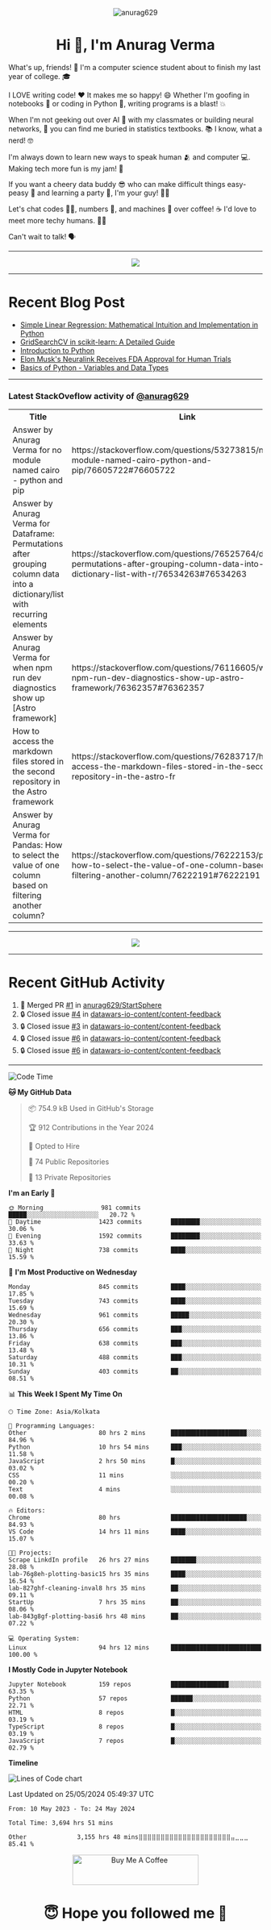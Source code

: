 

<p align="center"> <img src="https://komarev.com/ghpvc/?username=anurag629&label=Profile%20views&color=0e75b6&style=flat" alt="anurag629" /> </p>

<h1 align="center">Hi 👋, I'm Anurag Verma</h1>

What's up, friends! 👋 I'm a computer science student about to finish my last year of college. 🎓

I LOVE writing code! ❤️ It makes me so happy! 😄 Whether I'm goofing in notebooks 📓 or coding in Python 🐍, writing programs is a blast! 💥

When I'm not geeking out over AI 🤖 with my classmates or building neural networks, 🧠 you can find me buried in statistics textbooks. 📚 I know, what a nerd! 🤓

I'm always down to learn new ways to speak human 🫂 and computer 💻. Making tech more fun is my jam! 🍇

If you want a cheery data buddy 😎 who can make difficult things easy-peasy 🥝 and learning a party 🎉, I'm your guy! 🙋‍♂️

Let's chat codes 👨‍💻, numbers 🧮, and machines 🤖 over coffee! ☕ I'd love to meet more techy humans. 💁‍♂️

Can't wait to talk! 🗣️

---

<p align="center">
  <img src="https://spotify-github-profile.vercel.app/api/view.svg?uid=mwvywke3fo2gajpenodnmobfh&cover_image=true&theme=default&show_offline=false&background_color=121212&interchange=false&bar_color=53b14f&bar_color_cover=true">
</p>

---

# Recent Blog Post

<!-- BLOG-POST-LIST:START -->
- [Simple Linear Regression: Mathematical Intuition and Implementation in Python](https://codercops.tech/blog/machine-learning-algorithms/simple-linear-regression-mathematical-intuation)
- [GridSearchCV in scikit-learn: A Detailed Guide](https://codercops.tech/blog/gridsearchcv-in-scikit-learn-a-detailed-guide)
- [Introduction to Python](https://codercops.tech/blog/python-tutorial/introduction-to-python)
- [Elon Musk&#39;s Neuralink Receives FDA Approval for Human Trials](https://codercops.tech/blog/elon-musks-neuralink-receives-fda-approval-for-human-trials)
- [Basics of Python - Variables and Data Types](https://codercops.tech/blog/python-basics-of-python-variables-and-data-types)
<!-- BLOG-POST-LIST:END -->

---

### Latest StackOveflow activity of [@anurag629](https://github.com/anurag629)
<table>
  <tr><th>Title</th><th>Link</th></tr>
  <!-- STACKOVERFLOW:START --><tr><td>Answer by Anurag Verma for no module named cairo - python and pip</td><td>https://stackoverflow.com/questions/53273815/no-module-named-cairo-python-and-pip/76605722#76605722</td></tr><tr><td>Answer by Anurag Verma for Dataframe: Permutations after grouping column data into a dictionary/list with recurring elements</td><td>https://stackoverflow.com/questions/76525764/dataframe-permutations-after-grouping-column-data-into-a-dictionary-list-with-r/76534263#76534263</td></tr><tr><td>Answer by Anurag Verma for when npm run dev diagnostics show up [Astro framework]</td><td>https://stackoverflow.com/questions/76116605/when-npm-run-dev-diagnostics-show-up-astro-framework/76362357#76362357</td></tr><tr><td>How to access the markdown files stored in the second repository in the Astro framework</td><td>https://stackoverflow.com/questions/76283717/how-to-access-the-markdown-files-stored-in-the-second-repository-in-the-astro-fr</td></tr><tr><td>Answer by Anurag Verma for Pandas: How to select the value of one column based on filtering another column?</td><td>https://stackoverflow.com/questions/76222153/pandas-how-to-select-the-value-of-one-column-based-on-filtering-another-column/76222191#76222191</td></tr><!-- STACKOVERFLOW:END -->
</table>

---

<p align="center">
  <img alig src="https://github-profile-trophy.vercel.app/?username=anurag629&theme=onedark&column=-1" />
</p>

---

# Recent GitHub Activity
<!--START_SECTION:activity-->
1. 🎉 Merged PR [#1](https://github.com/anurag629/StartSphere/pull/1) in [anurag629/StartSphere](https://github.com/anurag629/StartSphere)
2. 🔒 Closed issue [#4](https://github.com/datawars-io-content/content-feedback/issues/4) in [datawars-io-content/content-feedback](https://github.com/datawars-io-content/content-feedback)
3. 🔒 Closed issue [#3](https://github.com/datawars-io-content/content-feedback/issues/3) in [datawars-io-content/content-feedback](https://github.com/datawars-io-content/content-feedback)
4. 🔒 Closed issue [#6](https://github.com/datawars-io-content/content-feedback/issues/6) in [datawars-io-content/content-feedback](https://github.com/datawars-io-content/content-feedback)
5. 🔒 Closed issue [#6](https://github.com/datawars-io-content/content-feedback/issues/6) in [datawars-io-content/content-feedback](https://github.com/datawars-io-content/content-feedback)
<!--END_SECTION:activity-->

---

<!--START_SECTION:waka-->
![Code Time](http://img.shields.io/badge/Code%20Time-3%2C695%20hrs%2058%20mins-blue)

**🐱 My GitHub Data** 

> 📦 754.9 kB Used in GitHub's Storage 
 > 
> 🏆 912 Contributions in the Year 2024
 > 
> 💼 Opted to Hire
 > 
> 📜 74 Public Repositories 
 > 
> 🔑 13 Private Repositories 
 > 
**I'm an Early 🐤** 

```text
🌞 Morning                981 commits         █████░░░░░░░░░░░░░░░░░░░░   20.72 % 
🌆 Daytime                1423 commits        ████████░░░░░░░░░░░░░░░░░   30.06 % 
🌃 Evening                1592 commits        ████████░░░░░░░░░░░░░░░░░   33.63 % 
🌙 Night                  738 commits         ████░░░░░░░░░░░░░░░░░░░░░   15.59 % 
```
📅 **I'm Most Productive on Wednesday** 

```text
Monday                   845 commits         ████░░░░░░░░░░░░░░░░░░░░░   17.85 % 
Tuesday                  743 commits         ████░░░░░░░░░░░░░░░░░░░░░   15.69 % 
Wednesday                961 commits         █████░░░░░░░░░░░░░░░░░░░░   20.30 % 
Thursday                 656 commits         ███░░░░░░░░░░░░░░░░░░░░░░   13.86 % 
Friday                   638 commits         ███░░░░░░░░░░░░░░░░░░░░░░   13.48 % 
Saturday                 488 commits         ███░░░░░░░░░░░░░░░░░░░░░░   10.31 % 
Sunday                   403 commits         ██░░░░░░░░░░░░░░░░░░░░░░░   08.51 % 
```


📊 **This Week I Spent My Time On** 

```text
🕑︎ Time Zone: Asia/Kolkata

💬 Programming Languages: 
Other                    80 hrs 2 mins       █████████████████████░░░░   84.96 % 
Python                   10 hrs 54 mins      ███░░░░░░░░░░░░░░░░░░░░░░   11.58 % 
JavaScript               2 hrs 50 mins       █░░░░░░░░░░░░░░░░░░░░░░░░   03.02 % 
CSS                      11 mins             ░░░░░░░░░░░░░░░░░░░░░░░░░   00.20 % 
Text                     4 mins              ░░░░░░░░░░░░░░░░░░░░░░░░░   00.08 % 

🔥 Editors: 
Chrome                   80 hrs              █████████████████████░░░░   84.93 % 
VS Code                  14 hrs 11 mins      ████░░░░░░░░░░░░░░░░░░░░░   15.07 % 

🐱‍💻 Projects: 
Scrape LinkdIn profile   26 hrs 27 mins      ███████░░░░░░░░░░░░░░░░░░   28.08 % 
lab-76g8eh-plotting-basic15 hrs 35 mins      ████░░░░░░░░░░░░░░░░░░░░░   16.54 % 
lab-827ghf-cleaning-inval8 hrs 35 mins       ██░░░░░░░░░░░░░░░░░░░░░░░   09.11 % 
StartUp                  7 hrs 35 mins       ██░░░░░░░░░░░░░░░░░░░░░░░   08.06 % 
lab-843g8gf-plotting-basi6 hrs 48 mins       ██░░░░░░░░░░░░░░░░░░░░░░░   07.22 % 

💻 Operating System: 
Linux                    94 hrs 12 mins      █████████████████████████   100.00 % 
```

**I Mostly Code in Jupyter Notebook** 

```text
Jupyter Notebook         159 repos           ████████████████░░░░░░░░░   63.35 % 
Python                   57 repos            ██████░░░░░░░░░░░░░░░░░░░   22.71 % 
HTML                     8 repos             █░░░░░░░░░░░░░░░░░░░░░░░░   03.19 % 
TypeScript               8 repos             █░░░░░░░░░░░░░░░░░░░░░░░░   03.19 % 
JavaScript               7 repos             █░░░░░░░░░░░░░░░░░░░░░░░░   02.79 % 
```



**Timeline**

![Lines of Code chart](https://raw.githubusercontent.com/anurag629/anurag629/main/assets/bar_graph.png)


 Last Updated on 25/05/2024 05:49:37 UTC
<!--END_SECTION:waka-->

<!--START_SECTION:waka-simple-->

```text
From: 10 May 2023 - To: 24 May 2024

Total Time: 3,694 hrs 51 mins

Other              3,155 hrs 48 mins⣿⣿⣿⣿⣿⣿⣿⣿⣿⣿⣿⣿⣿⣿⣿⣿⣿⣿⣿⣿⣿⣤⣀⣀⣀   85.41 %
```

<!--END_SECTION:waka-simple-->

<p align="center"> 
<a href="https://www.buymeacoffee.com/anurag629" target="_blank"><img src="https://cdn.buymeacoffee.com/buttons/default-orange.png" alt="Buy Me A Coffee" height="60" width="250"></a>
</p>


<h1 align="center"> 😇 Hope you followed me 🥰  </h1>
